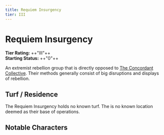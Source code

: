 ```yaml
---
title: Requiem Insurgency
tier: III
---
```


# Requiem Insurgency

**Tier Rating:** ++"III"++<br />
**Starting Status:** ++"0"++

An extremist rebellion group that is directly opposed to [The Concordant Collective](/faction/concordant-collective/the-concordant-collective). Their methods generally consist of big disruptions and displays of rebellion.

## Turf / Residence

The Requiem Insurgency holds no known turf. The is no known location deemed as their base of operations.


## Notable Characters
